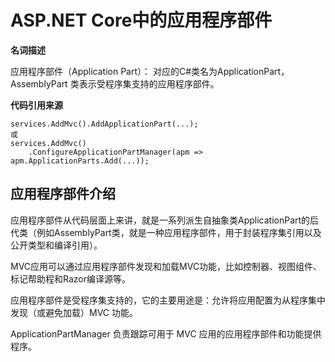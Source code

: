 # ASP.NET Core中的应用程序部件

**名词描述**

应用程序部件（Application Part）： 对应的C#类名为ApplicationPart，AssemblyPart 类表示受程序集支持的应用程序部件。 

**代码引用来源**

```
services.AddMvc().AddApplicationPart(...);
或
services.AddMvc()
    .ConfigureApplicationPartManager(apm => apm.ApplicationParts.Add(...));
```



## 应用程序部件介绍

应用程序部件从代码层面上来讲，就是一系列派生自抽象类ApplicationPart的后代类（例如AssemblyPart类，就是一种应用程序部件，用于封装程序集引用以及公开类型和编译引用）。

MVC应用可以通过应用程序部件发现和加载MVC功能，比如控制器、视图组件、标记帮助程和Razor编译源等。

应用程序部件是受程序集支持的，它的主要用途是：允许将应用配置为从程序集中发现（或避免加载）MVC 功能。





 ApplicationPartManager 负责跟踪可用于 MVC 应用的应用程序部件和功能提供程序。 